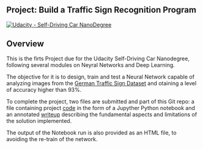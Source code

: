 ## Project: Build a Traffic Sign Recognition Program
[![Udacity - Self-Driving Car NanoDegree](https://s3.amazonaws.com/udacity-sdc/github/shield-carnd.svg)](http://www.udacity.com/drive)

Overview
---

This is the firts Project due for the Udacity Self-Driving Car Nanodegree, following several modules on  Neyral Networks and Deep Learning.

The objective for it is to design, train and test a Neural Network capable of analyzing images from the [German Traffic Sign Dataset](http://benchmark.ini.rub.de/?section=gtsrb&subsection=dataset) and otaining a level of accuracy higher than 93%.


To complete the project, two files are submitted and part of this Git repo: a file containing project [code](https://github.com/russom/CarND-Traffic-Sign-Classifier-Project-RussoM/blob/master/Traffic_Sign_Classifier-Michelangelo_Russo.ipynb) in the form of a Jupyther Python notebook and an annotated [writeup](https://github.com/russom/CarND-LaneLines-P1-RussoM/blob/master/writeup.md) describing the fundamental aspects and limitations of the solution implemented.

The output of the Notebook run is also provided as an HTML file, to avoiding the re-train of the network.
